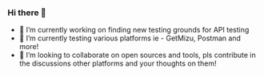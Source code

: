 ### Hi there 👋 
- 🔭 I’m currently working on finding new testing grounds for API testing
- 🌱 I’m currently testing various platforms ie - GetMizu, Postman and more! 
- 👯 I’m looking to collaborate on open sources and tools, pls contribute in the discussions other platforms and your thoughts on them!

<!--
**AviC75/AviC75** is a ✨ _special_ ✨ repository because its `README.md` (this file) appears on your GitHub profile.

Here are some ideas to get you started:

- 🔭 I’m currently working on finding new testing grounds for API testing
- 🌱 I’m currently learning alot about it
- 👯 I’m looking to collaborate on open sources and tools
- 🤔 I’m looking for help with ...
- 💬 Ask me about ...
- 📫 How to reach me: ...
- 😄 Pronouns: ...
- ⚡ Fun fact: ...
-->
